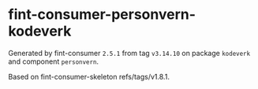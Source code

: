 # fint-consumer-personvern-kodeverk

Generated by fint-consumer `2.5.1` from tag `v3.14.10` on package `kodeverk` and component `personvern`.

Based on fint-consumer-skeleton refs/tags/v1.8.1.

